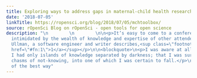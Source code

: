 ```yaml
---
title: Exploring ways to address gaps in maternal-child health research
date: '2018-07-05'
linkTitle: https://ropensci.org/blog/2018/07/05/mchtoolbox/
source: rOpenSci Blog on rOpenSci - open tools for open science
description: "\n        \n        \n\n<p>It’s easy to come to a conference and feel
  intimidated by the wealth of knowledge and expertise of other attendees. As Ellen
  Ullman, a software engineer and writer describes,<sup class=\"footnote-ref\" id=\"fnref:1\"><a
  href=\"#fn:1\">1</a></sup></p>\n\n<blockquote>\n<p>I was aware at all times that
  I had only islands of knowledge separated by darkness; that I was surrounded by
  chasms of not-knowing, into one of which I was certain to fall.</p>\n</blockquote>\n\n<p>One
  of the best way"
---
```

